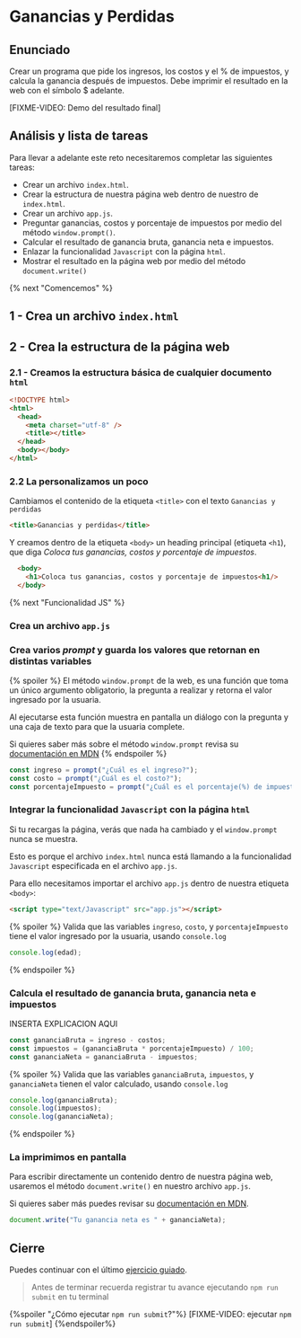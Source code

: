 # Ganancias y Perdidas

## Enunciado

Crear un programa que pide los ingresos, los costos y el % de impuestos,
y calcula la ganancia después de impuestos. Debe imprimir el resultado
en la web con el símbolo $ adelante.

[FIXME-VIDEO: Demo del resultado final]

## Análisis y lista de tareas

Para llevar a adelante este reto necesitaremos completar las siguientes tareas:

- Crear un archivo `index.html`.
- Crear la estructura de nuestra página web dentro de nuestro de `index.html`.
- Crear un archivo `app.js`.
- Preguntar ganancias, costos y porcentaje de impuestos por medio del
  método `window.prompt()`.
- Calcular el resultado de ganancia bruta, ganancia neta e impuestos.
- Enlazar la funcionalidad `Javascript` con la página `html`.
- Mostrar el resultado en la página web por medio del método `document.write()`

{% next "Comencemos" %}

## 1 - Crea un archivo `index.html`

## 2 - Crea la estructura de la página web

### 2.1 - Creamos la estructura básica de cualquier documento `html`

```html
<!DOCTYPE html>
<html>
  <head>
    <meta charset="utf-8" />
    <title></title>
  </head>
  <body></body>
</html>
```

### 2.2 La personalizamos un poco

Cambiamos el contenido de la etiqueta `<title>` con
el texto `Ganancias y perdidas`

```html
<title>Ganancias y perdidas</title>
```

Y creamos dentro de la etiqueta `<body>` un heading principal (etiqueta `<h1`),
que diga _Coloca tus ganancias, costos y porcentaje de impuestos_.

```html
  <body>
    <h1>Coloca tus ganancias, costos y porcentaje de impuestos<h1/>
  </body>
```

{% next "Funcionalidad JS" %}

### Crea un archivo `app.js`

### Crea varios _prompt_ y guarda los valores que retornan en distintas variables

{% spoiler %}
El método `window.prompt` de la web, es una función que toma un único argumento
obligatorio, la pregunta a realizar y retorna el valor ingresado por la usuaria.

Al ejecutarse esta función muestra en pantalla un diálogo con la pregunta
y una caja de texto para que la usuaria complete.

Si quieres saber más sobre el método `window.prompt` revisa su
[documentación en MDN](https://developer.mozilla.org/es/docs/Web/API/Window/prompt)
{% endspoiler %}

```js
const ingreso = prompt("¿Cuál es el ingreso?");
const costo = prompt("¿Cuál es el costo?");
const porcentajeImpuesto = prompt("¿Cuál es el porcentaje(%) de impuestos?");
```

### Integrar la funcionalidad `Javascript` con la página `html`

Si tu recargas la página, verás que nada ha cambiado y el `window.prompt`
nunca se muestra.

Esto es porque el archivo `index.html` nunca está llamando a la funcionalidad
`Javascript` especificada en el archivo `app.js`.

Para ello necesitamos importar el archivo `app.js` dentro de
nuestra etiqueta `<body>`:

```html
<script type="text/Javascript" src="app.js"></script>
```

{% spoiler %}
Valida que las variables `ingreso`, `costo`, y `porcentajeImpuesto`
tiene el valor ingresado por la usuaria, usando `console.log`

```js
console.log(edad);
```

{% endspoiler %}

### Calcula el resultado de ganancia bruta, ganancia neta e impuestos

INSERTA EXPLICACION AQUI

```js
const gananciaBruta = ingreso - costos;
const impuestos = (gananciaBruta * porcentajeImpuesto) / 100;
const gananciaNeta = gananciaBruta - impuestos;
```

{% spoiler %}
Valida que las variables `gananciaBruta`, `impuestos`, y `gananciaNeta`
tienen el valor calculado, usando `console.log`

```js
console.log(gananciaBruta);
console.log(impuestos);
console.log(gananciaNeta);
```

{% endspoiler %}

### La imprimimos en pantalla

Para escribir directamente un contenido dentro de nuestra página web, usaremos
el método `document.write()` en nuestro archivo `app.js`.

Si quieres saber más puedes revisar su
[documentación en MDN](https://developer.mozilla.org/es/docs/Web/API/Document/write).

```js
document.write("Tu ganancia neta es " + gananciaNeta);
```

## Cierre

Puedes continuar con el último
[ejercicio guiado](https://lab.cs50.io/Laboratoria/admission-curriculum/rediseno-prework-fe/admission/03-prework/07-guided-exercises/sandbox/04-iniciales/).

> Antes de terminar recuerda registrar tu avance ejecutando `npm run submit` en
> tu terminal

{%spoiler "¿Cómo ejecutar `npm run submit`?"%}
[FIXME-VIDEO: ejecutar `npm run submit`]
{%endspoiler%}
